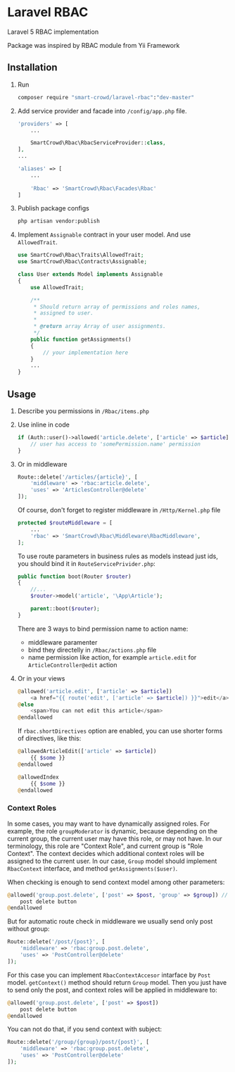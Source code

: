 # Laravel RBAC
Laravel 5 RBAC implementation

Package was inspired by RBAC module from Yii Framework

## Installation
1. Run  
    ```bash
    composer require "smart-crowd/laravel-rbac":"dev-master"
    ```

2. Add service provider and facade into `/config/app.php` file.  
    ```php
    'providers' => [
        ...
    
        SmartCrowd\Rbac\RbacServiceProvider::class,
    ],
    ...
    
    'aliases' => [
        ...
        
        'Rbac' => 'SmartCrowd\Rbac\Facades\Rbac'
    ]
    ```

3. Publish package configs  
    ```bash
    php artisan vendor:publish
    ```

4. Implement `Assignable` contract in your user model. And use `AllowedTrait`.  
    ```php
    use SmartCrowd\Rbac\Traits\AllowedTrait;
    use SmartCrowd\Rbac\Contracts\Assignable;
    
    class User extends Model implements Assignable
    {
        use AllowedTrait;
    
        /**
         * Should return array of permissions and roles names,
         * assigned to user.
         *
         * @return array Array of user assignments.
         */
        public function getAssignments()
        {
            // your implementation here
        }
        ...
    }
    ```

## Usage
1. Describe you permissions in `/Rbac/items.php`

2. Use inline in code  
    ```php
    if (Auth::user()->allowed('article.delete', ['article' => $article])) {
        // user has access to 'somePermission.name' permission
    }
    ```

3. Or in middleware  
    ```php
    Route::delete('/articles/{article}', [
        'middleware' => 'rbac:article.delete', 
        'uses' => 'ArticlesController@delete'
    ]);
    ```
    Of course, don't forget to register middleware in `/Http/Kernel.php` file
    ```php
    protected $routeMiddleware = [
        ...
        'rbac' => 'SmartCrowd\Rbac\Middleware\RbacMiddleware',
    ];
    ```
    To use route parameters in business rules as models instead just ids, you should bind it in `RouteServicePrivider.php`:
    ```php
    public function boot(Router $router)
    {
        //...
        $router->model('article', '\App\Article');
    
        parent::boot($router);
    }
    ```
    
    There are 3 ways to bind permission name to action name:
    - middleware paramenter
    - bind they directelly in `/Rbac/actions.php` file
    - name permission like action, for example `article.edit` for `ArticleController@edit` action

4. Or in your views
    ```php
    @allowed('article.edit', ['article' => $article])
        <a href="{{ route('edit', ['article' => $article]) }}">edit</a>
    @else
        <span>You can not edit this article</span>
    @endallowed
    ```
    If `rbac.shortDirectives` option are enabled, you can use shorter forms of directives, like this:
    ```php
    @allowedArticleEdit(['article' => $article])
        {{ $some }}
    @endallowed
    
    @allowedIndex
        {{ $some }}
    @endallowed
    ```

### Context Roles  
In some cases, you may want to have dynamically assigned roles. For example, the role `groupModerator` is dynamic, because depending on the current group, the current user may have this role, or may not have. In our terminology, this role are "Context Role", and current group is "Role Context". The context decides which additional context roles will be assigned to the current user. In our case, `Group` model should implement `RbacContext` interface, and method `getAssignments($user)`.

When checking is enough to send context model among other parameters:
```php
@allowed('group.post.delete', ['post' => $post, 'group' => $group]) // or $post->group
    post delete button
@endallowed
```

But for automatic route check in middleware we usually send only post without group:
```php
Route::delete('/post/{post}', [
    'middleware' => 'rbac:group.post.delete', 
    'uses' => 'PostController@delete'
]);
```
For this case you can implement `RbacContextAccesor` intarface by `Post` model. `getContext()` method should return `Group` model. Then you just have to send only the post, and context roles will be applied in middleware to:
```php
@allowed('group.post.delete', ['post' => $post])
    post delete button
@endallowed
```
You can not do that, if you send context with subject:
```php
Route::delete('/group/{group}/post/{post}', [
    'middleware' => 'rbac:group.post.delete', 
    'uses' => 'PostController@delete'
]);
```
